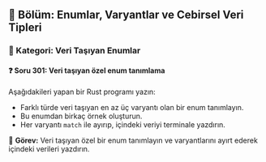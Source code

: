 ## 📘 Bölüm: Enumlar, Varyantlar ve Cebirsel Veri Tipleri
### 🔹 Kategori: Veri Taşıyan Enumlar
#### ❓ Soru 301: Veri taşıyan özel enum tanımlama

Aşağıdakileri yapan bir Rust programı yazın:

- Farklı türde veri taşıyan en az üç varyantı olan bir enum tanımlayın.
- Bu enumdan birkaç örnek oluşturun.
- Her varyantı `match` ile ayırıp, içindeki veriyi terminale yazdırın.

🔧 **Görev:** Veri taşıyan özel bir enum tanımlayın ve varyantlarını ayırt ederek içindeki verileri yazdırın.
